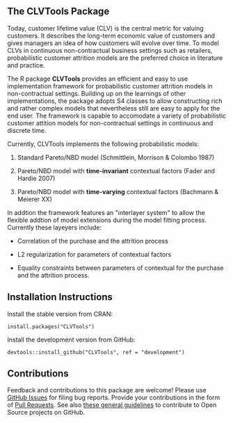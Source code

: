 
<!-- README.md is generated from README.Rmd. Please edit that file -->
The CLVTools Package
--------------------

Today, customer lifetime value (CLV) is the central metric for valuing customers. It describes the long-term economic value of customers and gives managers an idea of how customers will evolve over time. To model CLVs in continuous non-contractual business settings such as retailers, probabilistic customer attrition models are the preferred choice in literature and practice.

The R package **CLVTools** provides an efficient and easy to use implementation framework for probabilistic customer attrition models in non-contractual settings. Building up on the learnings of other implementations, the package adopts S4 classes to allow constructing rich and rather complex models that nevertheless still are easy to apply for the end user. The framework is capable to accomodate a variety of probabilistic customer attition models for non-contractual settings in continuous and discrete time.

Currently, CLVTools implements the following probabilistic models:

1.  Standard Pareto/NBD model (Schmittlein, Morrison & Colombo 1987)

2.  Pareto/NBD model with **time-invariant** contextual factors (Fader and Hardie 2007)

3.  Pareto/NBD model with **time-varying** contextual factors (Bachmann & Meierer XX)

In addtion the framework features an "interlayer system" to allow the flexible addtion of model extensions during the model fitting process. Currently these layeyers include:

-   Correlation of the purchase and the attrition process

-   L2 regularization for parameters of contextual factors

-   Equality constraints between parameters of contextual for the purchase and the attrition process.

Installation Instructions
-------------------------

Install the stable version from CRAN:

    install.packages("CLVTools")

Install the development version from GitHub:

    devtools::install_github("CLVTools", ref = "development")

Contributions
-------------
Feedback and contributions to this package are welcome! Please use [GitHub Issues](https://github.com/bachmannpatrick/CLVTools2/issues) for filing bug reports. Provide your contributions in the form of [Pull Requests](https://help.github.com/articles/about-pull-requests/). See also [these general guidelines](https://guides.github.com/activities/contributing-to-open-source/#contributing) to contribute to Open Source projects on GitHub.
